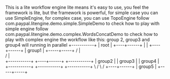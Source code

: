 This is a lite workflow engine
lite means it's easy to use, you feel the framework is lite, but the framework is powerful, for simple case you can use SimpleEngine, for complex case, you can use TopoEngine
follow com.paypal.litengine.demo.simple.SimpleDemo to check how to play with simple engine
follow com.paypal.litengine.demo.complex.WordsConcatDemo to check how to play with complex engine
the workflow like this:
group 2, group3 and group4 will running in parallel
                       +-----------+
                       |   root    |
                       +----+------+
                            |
                            |
                       +----+------+
                       |   group1  |
                       +-----+-----+
                      /      |      \
                     /       |       \
       +-----------+    +----+------+   +-----------+
       |   group2  |    |   group3  |   |   group4  |
       +-----------+    +-----------+   +-----------+
                     \                 /
                      \               /
                         +----+------+
                         |   group5  |
                         +-----+-----+

